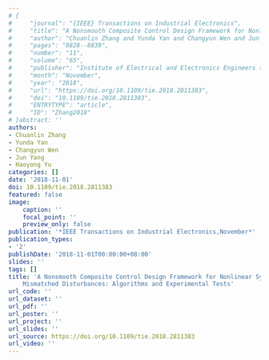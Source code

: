 ```yaml
---
# {
#     "journal": "{IEEE} Transactions on Industrial Electronics",
#     "title": "A Nonsmooth Composite Control Design Framework for Nonlinear Systems With Mismatched Disturbances: Algorithms and Experimental Tests",
#     "author": "Chuanlin Zhang and Yunda Yan and Changyun Wen and Jun Yang and Haoyong Yu",
#     "pages": "8828--8839",
#     "number": "11",
#     "volume": "65",
#     "publisher": "Institute of Electrical and Electronics Engineers ({IEEE})",
#     "month": "November",
#     "year": "2018",
#     "url": "https://doi.org/10.1109/tie.2018.2811383",
#     "doi": "10.1109/tie.2018.2811383",
#     "ENTRYTYPE": "article",
#     "ID": "Zhang2018"
# }abstract: ''
authors:
- Chuanlin Zhang
- Yunda Yan
- Changyun Wen
- Jun Yang
- Haoyong Yu
categories: []
date: '2018-11-01'
doi: 10.1109/tie.2018.2811383
featured: false
image:
    caption: ''
    focal_point: ''
    preview_only: false
publication: '*IEEE Transactions on Industrial Electronics,November*'
publication_types:
- '2'
publishDate: '2018-11-01T00:00:00+08:00'
slides: ''
tags: []
title: 'A Nonsmooth Composite Control Design Framework for Nonlinear Systems With
    Mismatched Disturbances: Algorithms and Experimental Tests'
url_code: ''
url_dataset: ''
url_pdf: ''
url_poster: ''
url_project: ''
url_slides: ''
url_source: https://doi.org/10.1109/tie.2018.2811383
url_video: ''
---
```

